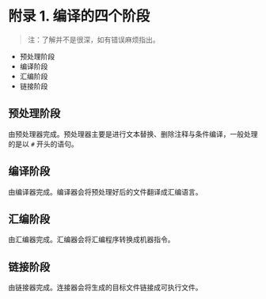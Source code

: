 # 附录 1. 编译的四个阶段

>注：了解并不是很深，如有错误麻烦指出。

- 预处理阶段
- 编译阶段
- 汇编阶段
- 链接阶段

## 预处理阶段

由预处理器完成。预处理器主要是进行文本替换、删除注释与条件编译，一般处理的是以 `#` 开头的语句。

## 编译阶段

由编译器完成。编译器会将预处理好后的文件翻译成汇编语言。

## 汇编阶段

由汇编器完成。汇编器会将汇编程序转换成机器指令。

## 链接阶段

由链接器完成。连接器会将生成的目标文件链接成可执行文件。
